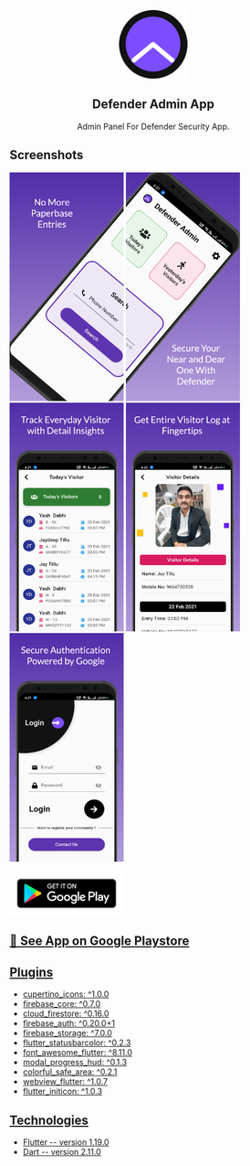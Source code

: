 <p align="center">
    <img src="https://github.com/Jay-Tillu/Defender-Admin-App/blob/main/assets/images/logo.png?raw=true" alt="Defender Admin App Logo" width="120" height="120">
  </a>
</p>

<h2 align="center">Defender Admin App</h2>

<p align="center">
Admin Panel For Defender Security App.
</p>

## Screenshots

<p float="middle">
  <img src="https://github.com/Jay-Tillu/Defender-Admin/blob/main/assets/images/adminleft.jpg?raw=true" width="200" />
  <img src="https://github.com/Jay-Tillu/Defender-Admin/blob/main/assets/images/adminright.jpg?raw=true" width="200" /> 
  <img src="https://github.com/Jay-Tillu/Defender-Admin/blob/main/assets/images/admin1.jpg?raw=true" width="200" /> 
  <img src="https://github.com/Jay-Tillu/Defender-Admin/blob/main/assets/images/admin2.jpg?raw=true" width="200" /> 
  <img src="https://github.com/Jay-Tillu/Defender-Admin/blob/main/assets/images/admin3.jpg?raw=true" width="200" /> 
 
</p>

<p float="left">
  <a href="https://play.google.com/store/apps/details?id=com.immolationinc.defenderadmin"> <img src="https://github.com/Jay-Tillu/Defender-Admin/blob/main/assets/images/getit.png?raw=true" width="200" /></a>
</p>

<h2><a href="https://play.google.com/store/apps/details?id=com.immolationinc.defenderadmin">🔗 See App on Google Playstore</h2>


## Plugins

- cupertino_icons: ^1.0.0
- firebase_core: ^0.7.0
- cloud_firestore: ^0.16.0
- firebase_auth: ^0.20.0+1
- firebase_storage: ^7.0.0
- flutter_statusbarcolor: ^0.2.3
- font_awesome_flutter: ^8.11.0
- modal_progress_hud: ^0.1.3
- colorful_safe_area: ^0.2.1
- webview_flutter: ^1.0.7
- flutter_initicon: ^1.0.3

## Technologies

- Flutter -- version 1.19.0
- Dart -- version 2.11.0
